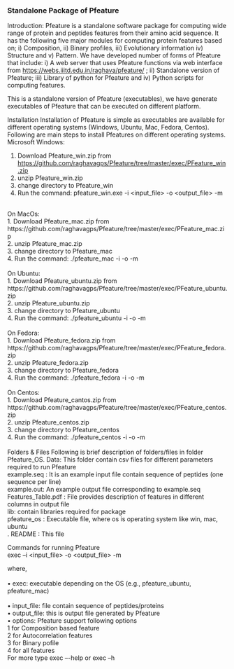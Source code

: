 ### Standalone Package of Pfeature 
Introduction: Pfeature is a standalone software package for computing wide range of protein and peptides features from their amino acid 
sequence.  It has the following five major modules for computing protein features based on; i) Composition, ii) Binary profiles, 
iii) Evolutionary information iv) Structure and v) Pattern.  We have developed number of forms of Pfeature that include: i) A web server 
that uses Pfeature functions via web interface from https://webs.iiitd.edu.in/raghava/pfeature/ ; ii) Standalone version of Pfeature; 
iii) Library of python for Pfeature and iv) Python scripts for computing features.

This is a standalone version of Pfeature (executables), we have generate executables of Pfeature that can be executed on different platform. 

Installation
Installation of Pfeature is simple as executables are available for  different operating systems (Windows, Ubuntu, Mac, Fedora, Centos). Following are main steps to install Pfeatures on different operating systems.
<br>
Microsoft Windows: 
1.	Download Pfeature_win.zip  from https://github.com/raghavagps/Pfeature/tree/master/exec/PFeature_win.zip
2.	unzip Pfeature_win.zip
3.	change directory to Pfeature_win
4.	Run the command: pfeature_win.exe -i <input_file> -o <output_file> -m <options>
<br>  
On MacOs:<br>
1.	Download Pfeature_mac.zip  from https://github.com/raghavagps/Pfeature/tree/master/exec/PFeature_mac.zip <br>
2.	unzip Pfeature_mac.zip <br>
3.	change directory to Pfeature_mac <br>
4.	Run the command: ./pfeature_mac -i <input_file> -o <output_file> -m <options> <br>
<br>  
On Ubuntu:<br>
1.	Download Pfeature_ubuntu.zip  from https://github.com/raghavagps/Pfeature/tree/master/exec/PFeature_ubuntu.zip <br>
2.	unzip Pfeature_ubuntu.zip <br>
3.	change directory to Pfeature_ubuntu <br>
4.	Run the command: ./pfeature_ubuntu -i <input_file> -o <output_file> -m <options> <br>
<br>
On Fedora:<br>
1.	Download Pfeature_fedora.zip  from https://github.com/raghavagps/Pfeature/tree/master/exec/PFeature_fedora.zip <br>
2.	unzip Pfeature_fedora.zip <br>
3.	change directory to Pfeature_fedora <br>
4.	Run the command: ./pfeature_fedora -i <input_file> -o <output_file> -m <options> <br>
<br>
On Centos: <br>
1.	Download Pfeature_cantos.zip  from https://github.com/raghavagps/Pfeature/tree/master/exec/PFeature_centos.zip <br>
2.	unzip Pfeature_centos.zip <br>
3.	change directory to Pfeature_centos <br>
4.	Run the command: ./pfeature_centos -i <input_file> -o <output_file> -m <options> <br>
<br>    
Folders & Files
Following is brief description of folders/files in folder Pfeature_OS.
Data: This folder contain csv files for different parameters required to run Pfeature <br>
example.seq : It is an example input file contain sequence of peptides (one sequence per line) <br>
example.out: An example output file corresponding to example.seq <br>
Features_Table.pdf : File provides description of features in different columns in output file <br>
lib: contain libraries required for package <br>
pfeature_os : Executable file, where os is operating system like win, mac, ubuntu <br> .
README : This file <br>

Commands for running Pfeature <br>
exec –i <input_file> -o <output_file> -m <options> <br>
  
where, <br>  
•	exec:  executable depending on the OS (e.g., pfeature_ubuntu, pfeature_mac) <br>                           
•	input_file: file contain sequence of peptides/proteins <br> 
•	output_file:  this is output file generated by Pfeature <br>
•	options:  Pfeature support following options <br>
1 for Composition based feature <br>
2 for Autocorrelation features <br> 
3 for Binary pofile  <br>
4 for all features <br>
For more type exec –-help or exec –h <br>
